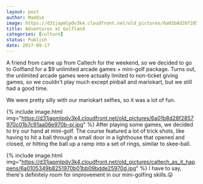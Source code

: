 ```yaml
---
layout: post
author: Maddie
image: https://d31japmlpdv3k4.cloudfront.net/old_pictures/6a01b8d28f2857970c01bb09bdde1a970d-pi.jpg
title: Adventures at Golfland
categories: [culture]
status: Publish
date: 2017-09-17
---
```


A friend from came up from Caltech for the weekend, so we decided to go to Golfland for a $9 unlimited arcade games + mini-golf package. Turns out, the unlimited arcade games were actually limited to non-ticket giving games, so we couldn't play much except pinball and mariokart, but we still had a good time.

We were pretty silly with our mariokart selfies, so it was a lot of fun.


{% include image.html img="https://d31japmlpdv3k4.cloudfront.net/old_pictures/6a01b8d28f2857970c01b7c91aa06e970b-pi.jpg" %}
After playing some games, we decided to try our hand at mini-golf. The course featured a lot of trick shots, like having to hit a ball through a small door in a lighthouse that opened and closed, or hitting the ball up a ramp into a set of rings, similar to skee-ball.


{% include image.html img="https://d31japmlpdv3k4.cloudfront.net/old_pictures/caltech_as_it_happens/6a0105349b8251970b01bb09bdde25970d.jpg" %}
I have to say, there's definitely room for improvement in our mini-golfing skills.😛
